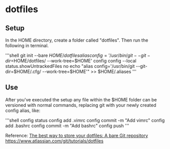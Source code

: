 # dotfiles

## Setup

In the HOME directory, create a folder called "dotfiles".
Then run the following in terminal.

'''shell
git init --bare $HOME/dotfiles
alias config='/usr/bin/git --git-dir=$HOME/dotfiles/ --work-tree=$HOME'
config config --local status.showUntrackedFiles no
echo "alias config='/usr/bin/git --git-dir=$HOME/.cfg/ --work-tree=$HOME'" >> $HOME/.aliases
'''

## Use

After you've executed the setup any file within the $HOME folder can be versioned with normal commands, replacing git with your newly created config alias, like:

'''shell
config status
config add .vimrc
config commit -m "Add vimrc"
config add .bashrc
config commit -m "Add bashrc"
config push
'''

Reference: [The best way to store your dotfiles: A bare Git repository](https://www.atlassian.com/git/tutorials/dotfiles)
https://www.atlassian.com/git/tutorials/dotfiles
